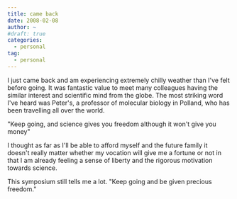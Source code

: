 ```yaml
---
title: came back
date: 2008-02-08
author: ~
#draft: true
categories:
  - personal
tag:
  - personal
---
```




I just came back and am experiencing extremely chilly weather than I've felt before going.
It was fantastic value to meet many colleagues having the similar interest and scientific mind from the globe.
The most striking word I've heard was Peter's, a professor of molecular biology in Polland, who has been travelling all over the world.

"Keep going, and science gives you freedom although it won't give you money"

I thought as far as I'll be able to afford myself and the future family it doesn't really matter whether my vocation will give me a fortune or not in that I am already feeling a sense of liberty and the rigorous motivation towards science.

This symposium still tells me a lot. "Keep going and be given precious freedom."




 






